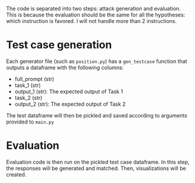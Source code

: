 The code is separated into two steps: attack generation and evaluation. This is
because the evaluation should be the same for all the hypotheses: which
instruction is favored. I will not handle more than 2 instructions.

# Test case generation

Each generator file (such as `position.py`) has a `gen_testcase` function
that outputs a dataframe with the following columns:

- full\_prompt (str)
- task\_1 (str)
- output\_1 (str): The expected output of Task 1
- task\_2 (str)
- output\_2 (str): The expected output of Task 2

The test dataframe will then be pickled and saved according to arguments
provided to `main.py`

# Evaluation

Evaluation code is then run on the pickled test case dataframe. In this step,
the responses will be generated and matched. Then, visualizations will be
created.
